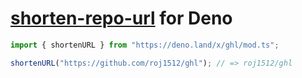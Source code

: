 # [shorten-repo-url](https://github.com/refined-github/shorten-repo-url) for Deno

```ts
import { shortenURL } from "https://deno.land/x/ghl/mod.ts";

shortenURL("https://github.com/roj1512/ghl"); // => roj1512/ghl
```
